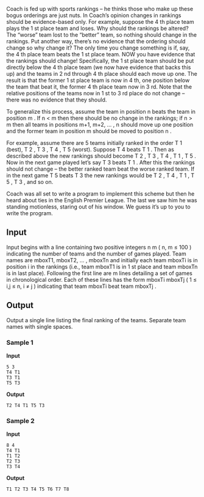 Coach is fed up with sports rankings – he thinks those who
make up these bogus orderings are just nuts. In Coach’s opinion
changes in rankings should be evidence-based only. For example,
suppose the 4 th place
team plays the 1 st place
team and loses. Why should the rankings be altered? The “worse”
team lost to the “better” team, so nothing should change in the
rankings. Put another way, there’s no evidence that the
ordering should change so why change it? The only time you
change something is if, say, the 4 th place team beats the 1 st place team. NOW you
have evidence that the rankings should change! Specifically,
the 1 st place team
should be put directly below the 4 th place team (we now have evidence
that backs this up) and the teams in 2 nd through 4 th place should each move up one.
The result is that the former 1 st place team is now in 4 th, one position below
the team that beat it, the former 4 th place team now in 3 rd. Note that the relative
positions of the teams now in 1 st to 3 rd place do not change – there was
no evidence that they should.

To generalize this process, assume the team in position n beats the team in
position m . If n < m then there
should be no change in the rankings; if n > m then all teams in positions m+1, m+2, … , n should move up one position and the former team in position m should be moved to
position n .

For example, assume there are 5 teams initially ranked in the
order T 1 (best),
T 2 , T 3 , T 4 , T 5 (worst). Suppose T 4 beats T 1 . Then as described above the new
rankings should become T 2 , T 3 , T 4 , T 1 , T 5 . Now in the next game played let’s
say T 3 beats
T 1 . After this the
rankings should not change – the better ranked team beat the
worse ranked team. If in the next game T 5 beats T 3 the new rankings would be
T 2 , T 4 , T 1 , T 5 , T 3 , and so on.

Coach was all set to write a program to implement this
scheme but then he heard about ties in the English Premier
League. The last we saw him he was standing motionless, staring
out of his window. We guess it’s up to you to write the
program.

## Input
Input begins with a line containing two positive integers n m ( n,
m ≤ 100 ) indicating the number of teams and the
number of games played. Team names are mboxT1, mboxT2, … ,
mboxTn and initially each team mboxTi is in position i in the rankings (i.e.,
team mboxT1 is in 1 st place and team mboxTn is in last
place). Following the first line are m lines detailing a set of games in
chronological order. Each of these lines has the form mboxTi mboxTj ( 1 ≤ i,j ≤ n, i ≠ j )
indicating that team mboxTi beat team mboxTj .

## Output
Output a single line listing the final ranking of the teams.
Separate team names with single spaces.

### Sample 1
**Input**
```text
5 3
T4 T1
T3 T1
T5 T3
```
**Output**
```text
T2 T4 T1 T5 T3
```

### Sample 2
**Input**
```text
8 4
T4 T1
T1 T2
T2 T3
T3 T4
```
**Output**
```text
T1 T2 T3 T4 T5 T6 T7 T8
```
